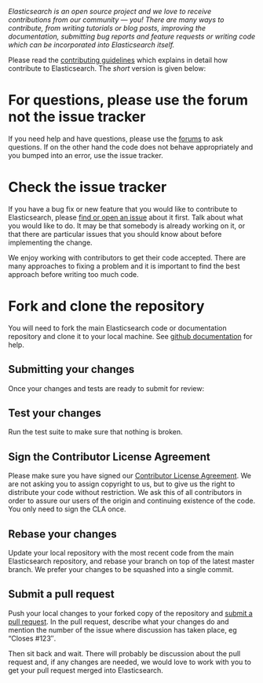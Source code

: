 _Elasticsearch is an open source project and we love to receive contributions from our community — you! There are many ways to contribute, from writing tutorials or blog posts, improving the documentation, submitting bug reports and feature requests or writing code which can be incorporated into Elasticsearch itself._

Please read the [contributing guidelines][] which explains in detail how contribute to Elasticsearch. The _short_ version is given below:

# For questions, please use the forum not the issue tracker

If you need help and have questions, please use the [forums](https://discuss.elastic.co/c/elasticsearch-and-hadoop) to ask questions. If on the other hand the code does not behave appropriately and you bumped into an error, use the issue tracker.

# Check the issue tracker

If you have a bug fix or new feature that you would like to contribute to Elasticsearch, please [find or open an issue][] about it first. Talk about what you would like to do. 
It may be that somebody is already working on it, or that there are particular issues that you should know about before implementing the change.

We enjoy working with contributors to get their code accepted. There are many approaches to fixing a problem and it is important to find the best approach before writing too much code.

# Fork and clone the repository

You will need to fork the main Elasticsearch code or documentation repository and clone it to your local machine. See [github documentation][] for help.

## Submitting your changes

Once your changes and tests are ready to submit for review:
## Test your changes

Run the test suite to make sure that nothing is broken.
## Sign the Contributor License Agreement

Please make sure you have signed our [Contributor License Agreement][]. We are not asking you to assign copyright to us, but to give us the right to distribute your code without restriction. We ask this of all contributors in order to assure our users of the origin and continuing existence of the code. You only need to sign the CLA once.

## Rebase your changes

Update your local repository with the most recent code from the main Elasticsearch repository, and rebase your branch on top of the latest master branch. We prefer your changes to be squashed into a single commit.

## Submit a pull request

Push your local changes to your forked copy of the repository and [submit a pull request][]. In the pull request, describe what your changes do and mention the number of the issue where discussion has taken place, eg “Closes #123″.

Then sit back and wait. There will probably be discussion about the pull request and, if any changes are needed, we would love to work with you to get your pull request merged into Elasticsearch.

[help documentation]: http://help.github.com/send-pull-requests
[github documentation]: http://help.github.com/articles/fork-a-repo
[contributing guidelines]: http://www.elasticsearch.org/contributing-to-elasticsearch/
[Contributor License Agreement]: http://www.elasticsearch.org/contributor-agreement/
[submit a pull request]: http://help.github.com/articles/using-pull-requests
[find or open an issue]: http://github.com/elasticsearch/elasticsearch-hadoop/issues